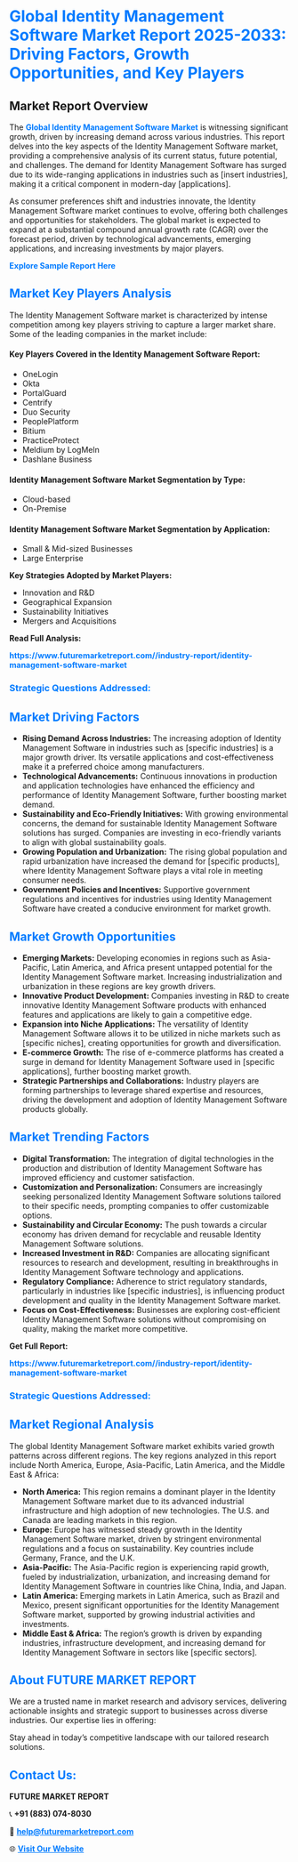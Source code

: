 <h1 style="color: #007BFF;">Global Identity Management Software Market Report 2025-2033: Driving Factors, Growth Opportunities, and Key Players</h1>

<section id="overview">
<h2>Market Report Overview</h2>
<p>The <a href="https://www.futuremarketreport.com//industry-report/identity-management-software-market" style="color: #007BFF; text-decoration: none;"><strong>Global Identity Management Software Market</strong></a> is witnessing significant growth, driven by increasing demand across various industries. This report delves into the key aspects of the Identity Management Software market, providing a comprehensive analysis of its current status, future potential, and challenges. The demand for Identity Management Software has surged due to its wide-ranging applications in industries such as [insert industries], making it a critical component in modern-day [applications].</p>
<p>As consumer preferences shift and industries innovate, the Identity Management Software market continues to evolve, offering both challenges and opportunities for stakeholders. The global market is expected to expand at a substantial compound annual growth rate (CAGR) over the forecast period, driven by technological advancements, emerging applications, and increasing investments by major players.</p>
</section>

<section id="overview">
<p><a href="https://www.futuremarketreport.com//request-sample/reportId=56669" style="color: #007BFF; text-decoration: none;"><strong>Explore Sample Report Here</strong></a></p>
</section>

<section id="key-players">
<h2 style="color: #007BFF;">Market Key Players Analysis</h2>
<p>The Identity Management Software market is characterized by intense competition among key players striving to capture a larger market share. Some of the leading companies in the market include:</p>
<h4>Key Players Covered in the Identity Management Software Report:</h4>
<ul><li>OneLogin</li><li>Okta</li><li>PortalGuard</li><li>Centrify</li><li>Duo Security</li><li>PeoplePlatform</li><li>Bitium</li><li>PracticeProtect</li><li>Meldium by LogMeln</li><li>Dashlane Business</li></ul>
<h4>Identity Management Software Market Segmentation by Type:</h4>
<ul><li>Cloud-based</li><li>On-Premise</li></ul>

<h4>Identity Management Software Market Segmentation by Application:</h4>
<ul><li>Small &amp; Mid-sized Businesses</li><li>Large Enterprise</li></ul>
<p><strong>Key Strategies Adopted by Market Players:</strong></p>
<ul>
<li>Innovation and R&D</li>
<li>Geographical Expansion</li>
<li>Sustainability Initiatives</li>
<li>Mergers and Acquisitions</li>
</ul>
</section>

<section>
<p><strong>Read Full Analysis: </strong></p><a href="https://www.futuremarketreport.com//industry-report/identity-management-software-market" style="color: #007BFF; text-decoration: none;"><strong>https://www.futuremarketreport.com//industry-report/identity-management-software-market</strong></a>
<h3 style="color: #007BFF;">Strategic Questions Addressed:</h3>
</section>

<section id="driving-factors">
<h2 style="color: #007BFF;">Market Driving Factors</h2>
<ul>
<li><strong>Rising Demand Across Industries:</strong> The increasing adoption of Identity Management Software in industries such as [specific industries] is a major growth driver. Its versatile applications and cost-effectiveness make it a preferred choice among manufacturers.</li>
<li><strong>Technological Advancements:</strong> Continuous innovations in production and application technologies have enhanced the efficiency and performance of Identity Management Software, further boosting market demand.</li>
<li><strong>Sustainability and Eco-Friendly Initiatives:</strong> With growing environmental concerns, the demand for sustainable Identity Management Software solutions has surged. Companies are investing in eco-friendly variants to align with global sustainability goals.</li>
<li><strong>Growing Population and Urbanization:</strong> The rising global population and rapid urbanization have increased the demand for [specific products], where Identity Management Software plays a vital role in meeting consumer needs.</li>
<li><strong>Government Policies and Incentives:</strong> Supportive government regulations and incentives for industries using Identity Management Software have created a conducive environment for market growth.</li>
</ul>
</section>

<section id="growth-opportunities">
<h2 style="color: #007BFF;">Market Growth Opportunities</h2>
<ul>
<li><strong>Emerging Markets:</strong> Developing economies in regions such as Asia-Pacific, Latin America, and Africa present untapped potential for the Identity Management Software market. Increasing industrialization and urbanization in these regions are key growth drivers.</li>
<li><strong>Innovative Product Development:</strong> Companies investing in R&D to create innovative Identity Management Software products with enhanced features and applications are likely to gain a competitive edge.</li>
<li><strong>Expansion into Niche Applications:</strong> The versatility of Identity Management Software allows it to be utilized in niche markets such as [specific niches], creating opportunities for growth and diversification.</li>
<li><strong>E-commerce Growth:</strong> The rise of e-commerce platforms has created a surge in demand for Identity Management Software used in [specific applications], further boosting market growth.</li>
<li><strong>Strategic Partnerships and Collaborations:</strong> Industry players are forming partnerships to leverage shared expertise and resources, driving the development and adoption of Identity Management Software products globally.</li>
</ul>
</section>

<section id="trending-factors">
<h2 style="color: #007BFF;">Market Trending Factors</h2>
<ul>
<li><strong>Digital Transformation:</strong> The integration of digital technologies in the production and distribution of Identity Management Software has improved efficiency and customer satisfaction.</li>
<li><strong>Customization and Personalization:</strong> Consumers are increasingly seeking personalized Identity Management Software solutions tailored to their specific needs, prompting companies to offer customizable options.</li>
<li><strong>Sustainability and Circular Economy:</strong> The push towards a circular economy has driven demand for recyclable and reusable Identity Management Software solutions.</li>
<li><strong>Increased Investment in R&D:</strong> Companies are allocating significant resources to research and development, resulting in breakthroughs in Identity Management Software technology and applications.</li>
<li><strong>Regulatory Compliance:</strong> Adherence to strict regulatory standards, particularly in industries like [specific industries], is influencing product development and quality in the Identity Management Software market.</li>
<li><strong>Focus on Cost-Effectiveness:</strong> Businesses are exploring cost-efficient Identity Management Software solutions without compromising on quality, making the market more competitive.</li>
</ul>
</section>

<section>
<p><strong>Get Full Report: </strong></p><a href="https://www.futuremarketreport.com//industry-report/identity-management-software-market" style="color: #007BFF; text-decoration: none;"><strong>https://www.futuremarketreport.com//industry-report/identity-management-software-market</strong></a>
<h3 style="color: #007BFF;">Strategic Questions Addressed:</h3>
</section>


<section id="regional-analysis">
<h2 style="color: #007BFF;">Market Regional Analysis</h2>
<p>The global Identity Management Software market exhibits varied growth patterns across different regions. The key regions analyzed in this report include North America, Europe, Asia-Pacific, Latin America, and the Middle East & Africa:</p>
<ul>
<li><strong>North America:</strong> This region remains a dominant player in the Identity Management Software market due to its advanced industrial infrastructure and high adoption of new technologies. The U.S. and Canada are leading markets in this region.</li>
<li><strong>Europe:</strong> Europe has witnessed steady growth in the Identity Management Software market, driven by stringent environmental regulations and a focus on sustainability. Key countries include Germany, France, and the U.K.</li>
<li><strong>Asia-Pacific:</strong> The Asia-Pacific region is experiencing rapid growth, fueled by industrialization, urbanization, and increasing demand for Identity Management Software in countries like China, India, and Japan.</li>
<li><strong>Latin America:</strong> Emerging markets in Latin America, such as Brazil and Mexico, present significant opportunities for the Identity Management Software market, supported by growing industrial activities and investments.</li>
<li><strong>Middle East & Africa:</strong> The region’s growth is driven by expanding industries, infrastructure development, and increasing demand for Identity Management Software in sectors like [specific sectors].</li>
</ul>
</section>

<footer>
<h2 style="color: #007BFF;">About FUTURE MARKET REPORT</h2>
<p>We are a trusted name in market research and advisory services, delivering actionable insights and strategic support to businesses across diverse industries. Our expertise lies in offering:</p>

<p>Stay ahead in today’s competitive landscape with our tailored research solutions.</p>

<h2 style="color: #007BFF;">Contact Us:</h2>
<p><strong>FUTURE MARKET REPORT</strong></p>
<p>📞 <strong>+91 (883) 074-8030</strong></p>
<p>📧 <strong><a href="mailto:help@futuremarketreport.com" style="color: #007BFF;">help@futuremarketreport.com</a></strong></p>
<p>🌐 <strong><a href="https://www.futuremarketreport.com/" style="color: #007BFF;">Visit Our Website</a></strong></p>
</footer>